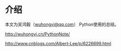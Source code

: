 # 介绍

本文为吴鸿毅（wuhongyi@qq.com） Python使用的总结。


http://wuhongyi.cn/PythonNote/


http://www.cnblogs.com/Albert-Lee/p/6226699.html

